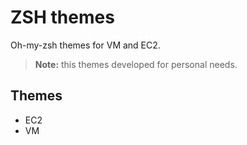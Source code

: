 # ZSH themes

Oh-my-zsh themes for VM and EC2.

> **Note:** this themes developed for personal needs.

## Themes
* EC2
* VM
